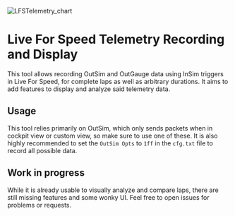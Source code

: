 ![LFSTelemetry_chart](https://github.com/Cykyrios/LFSTelemetry/assets/53737317/7e446a1c-8231-4c28-be8e-141168e110cc)

# Live For Speed Telemetry Recording and Display
This tool allows recording OutSim and OutGauge data using InSim triggers in Live For Speed, for complete laps as well as arbitrary durations.
It aims to add features to display and analyze said telemetry data.

## Usage
This tool relies primarily on OutSim, which only sends packets when in cockpit view or custom view, so make sure to use one of these. It is also highly recommended to set the `OutSim Opts` to `1ff` in the `cfg.txt` file to record all possible data.

## Work in progress
While it is already usable to visually analyze and compare laps, there are still missing features and some wonky UI. Feel free to open issues for problems or requests.

